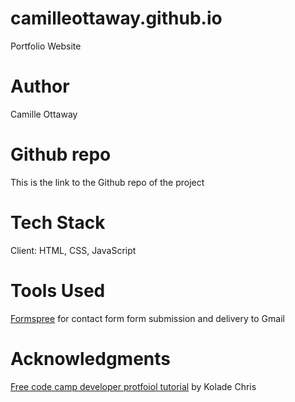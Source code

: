 # camilleottaway.github.io
Portfolio Website

# Author
Camille Ottaway

# Github repo
This is the link to the Github repo of the project

# Tech Stack
Client: HTML, CSS, JavaScript

# Tools Used 
[Formspree](https://formspree.io) for contact form form submission and delivery to Gmail

# Acknowledgments
[Free code camp developer protfoiol tutorial](https://www.freecodecamp.org/news/how-to-build-a-developer-portfolio-website/#portfolioprojecthowtobuildyourownonlinedeveloperportfolio) by Kolade Chris

